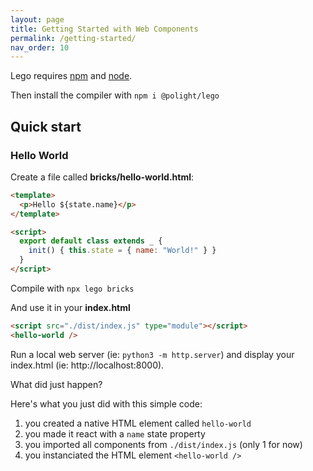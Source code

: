 ```yaml
---
layout: page
title: Getting Started with Web Components
permalink: /getting-started/
nav_order: 10
---
```


Lego requires [npm](npmjs.com) and [node](https://nodejs.org/).

Then install the compiler with `npm i @polight/lego`

## Quick start

### Hello World

Create a file called __bricks/hello-world.html__:

```html
<template>
  <p>Hello ${state.name}</p>
</template>

<script>
  export default class extends _ {
    init() { this.state = { name: "World!" } }
  }
</script>
```

Compile with `npx lego bricks`

And use it in your __index.html__

```html
<script src="./dist/index.js" type="module"></script>
<hello-world />
```

Run a local web server (ie: `python3 -m http.server`) and display your index.html (ie: http://localhost:8000).

What did just happen?

Here's what you just did with this simple code:

1. you created a native HTML element called `hello-world`
2. you made it react with a `name` state property
3. you imported all components from `./dist/index.js` (only 1 for now)
4. you instanciated the HTML element `<hello-world />`
